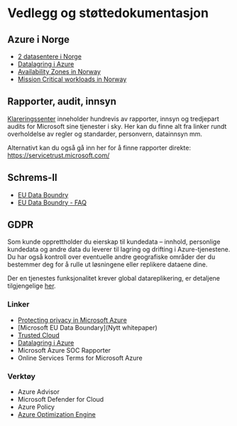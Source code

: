 # Vedlegg og støttedokumentasjon

## Azure i Norge
 - [2 datasentere i Norge](https://finansavisen.no/nyheter/teknologi/2021/09/28/7744051/microsoft-dobler-investeringen-i-norge-bygger-to-nye-datasentre)
 - [Datalagring i Azure](https://azure.microsoft.com/nb-no/global-infrastructure/data-residency/#overview)
 - [Availability Zones in Norway](https://pulse.microsoft.com/nb-no/transform-nb-no/na/fa2-microsoft-expands-with-datacenter-availability-zones-in-norway/)
 - [Mission Critical workloads in Norway](https://pulse.microsoft.com/nb-no/transform-nb-no/na/fa3-running-mission-critical-workloads-on-azure-in-norway-using-availability-zones/)

## Rapporter, audit, innsyn
[Klareringssenter](https://www.microsoft.com/nb-no/trust-center/?rtc=1) inneholder hundrevis av rapporter, innsyn og tredjepart audits for Microsoft sine tjenester i sky. Her kan du finne alt fra linker rundt overholdelse av regler og standarder, personvern, datainnsyn mm.

Alternativt kan du også gå inn her for å finne rapporter direkte: https://servicetrust.microsoft.com/

## Schrems-II
- [EU Data Boundry](https://blogs.microsoft.com/eupolicy/2021/05/06/eu-data-boundary/)
- [EU Data Boundry - FAQ](https://techcommunity.microsoft.com/t5/security-compliance-and-identity/eu-data-boundary-for-the-microsoft-cloud-frequently-asked/ba-p/2329098)

## GDPR

Som kunde opprettholder du eierskap til kundedata – innhold, personlige kundedata og andre data du leverer til lagring og drifting i Azure-tjenestene. Du har også kontroll over eventuelle andre geografiske områder der du bestemmer deg for å rulle ut løsningene eller replikere dataene dine.

Der en tjenestes funksjonalitet krever global datareplikering, er detaljene tilgjengelige [her](https://azure.microsoft.com/nb-no/global-infrastructure/data-residency/#overview).

### Linker
 - [Protecting privacy in Microsoft Azure](https://azure.microsoft.com/en-us/blog/protecting-privacy-in-microsoft-azure-gdpr-azure-policy-updates/)
 - [Microsoft EU Data Boundary](Nytt whitepaper)
 - [Trusted Cloud](https://azure.microsoft.com/en-us/overview/trusted-cloud/)
 - [Datalagring i Azure](https://azure.microsoft.com/nb-no/global-infrastructure/data-residency/#overview) 
 - Microsoft Azure SOC Rapporter
 - Online Services Terms for Microsoft Azure

### Verktøy
 - Azure Advisor
 - Microsoft Defender for Cloud
 - Azure Policy
 - [Azure Optimization Engine](https://github.com/helderpinto/AzureOptimizationEngine)

 
